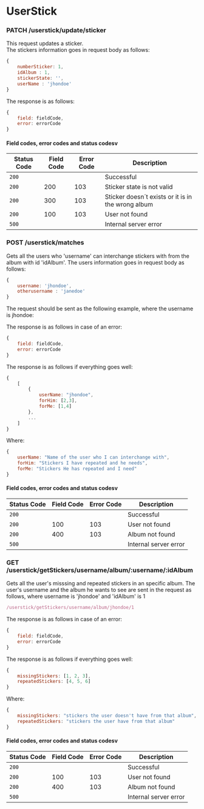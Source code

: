 # UserStick

### PATCH /userstick/update/sticker
This request updates a sticker.  
The stickers information goes in request body as follows:

```Javascript
{
    numberSticker: 1,
    idAlbum : 1,
    stickerState: '',
    userName : 'jhondoe'
}
```

The response is as follows:

```Javascript
{
    field: fieldCode,
    error: errorCode
}
```

#### Field codes, error codes and status codesv

|Status Code|Field Code|Error Code|Description|
|---|---|---|---|
|`200`|||Successful|
|`200`|200|103|Sticker state is not valid|
|`200`|300|103|Sticker doesn´t exists or it is in the wrong album|
|`200`|100|103|User not found|
|`500`|||Internal server error|


### POST /userstick/matches
Gets all the users who 'username' can interchange stickers with from the album with id 'idAlbum'.
The users information goes in request body as follows:

```Javascript
{
    username: 'jhondoe',
    otherusername : 'janedoe'
}
```

The request should be sent as the following example, where the username is jhondoe:

The response is as follows in case of an error:

```Javascript
{
    field: fieldCode,
    error: errorCode
}
```
The response is as follows if everything goes well:
```Javascript
{
    [
        {
            userName: "jhondoe",
            forHim: [2,3],
            forMe: [1,4]
        },
        ...
    ]
}
```

Where:
```Javascript
{
    userName: "Name of the user who I can interchange with",
    forHim: "Stickers I have repeated and he needs",
    forMe: "Stickers He has repeated and I need"
}
```


#### Field codes, error codes and status codesv

|Status Code|Field Code|Error Code|Description|
|---|---|---|---|
|`200`|||Successful|
|`200`|100|103|User not found|
|`200`|400|103|Album not found|
|`500`|||Internal server error|


### GET /userstick/getStickers/username/album/:username/:idAlbum
Gets all the user's misssing and repeated stickers in an specific album.
The user's username and the album he wants to see are sent in the request as follows, where username is 'jhondoe' and 'idAlbum' is 1

```Javascript
/userstick/getStickers/username/album/jhondoe/1
```


The response is as follows in case of an error:

```Javascript
{
    field: fieldCode,
    error: errorCode
}
```
The response is as follows if everything goes well:
```Javascript
{
    missingStickers: [1, 2, 3],
    repeatedStickers: [4, 5, 6]
}
```

Where:
```Javascript
{
    missingStickers: "stickers the user doesn't have from that album",
    repeatedStickers: "stickers the user have from that album"
}
```


#### Field codes, error codes and status codesv

|Status Code|Field Code|Error Code|Description|
|---|---|---|---|
|`200`|||Successful|
|`200`|100|103|User not found|
|`200`|400|103|Album not found|
|`500`|||Internal server error|


